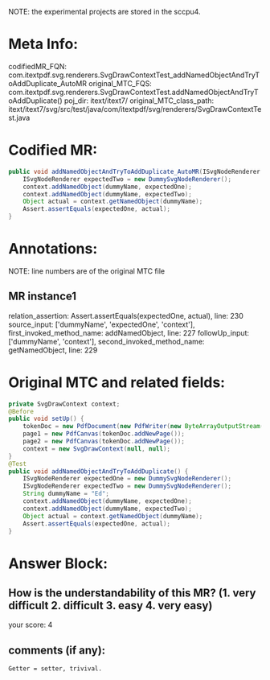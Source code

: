 NOTE: the experimental projects are stored in the sccpu4.

# Meta Info:
codifiedMR_FQN:
com.itextpdf.svg.renderers.SvgDrawContextTest_addNamedObjectAndTryToAddDuplicate_AutoMR
original_MTC_FQS:
com.itextpdf.svg.renderers.SvgDrawContextTest.addNamedObjectAndTryToAddDuplicate()
poj_dir:
itext/itext7/
original_MTC_class_path:
itext/itext7/svg/src/test/java/com/itextpdf/svg/renderers/SvgDrawContextTest.java

# Codified MR:
```java
public void addNamedObjectAndTryToAddDuplicate_AutoMR(ISvgNodeRenderer expectedOne, String dummyName, SvgDrawContext context) {
    ISvgNodeRenderer expectedTwo = new DummySvgNodeRenderer();
    context.addNamedObject(dummyName, expectedOne);
    context.addNamedObject(dummyName, expectedTwo);
    Object actual = context.getNamedObject(dummyName);
    Assert.assertEquals(expectedOne, actual);
}
```

# Annotations:
NOTE: line numbers are of the original MTC file
## MR instance1
relation_assertion: Assert.assertEquals(expectedOne, actual), line: 230 
source_input: ['dummyName', 'expectedOne', 'context'], first_invoked_method_name: addNamedObject, line: 227 
followUp_input: ['dummyName', 'context'], second_invoked_method_name: getNamedObject, line: 229 


# Original MTC and related fields:
```java
private SvgDrawContext context;
@Before
public void setUp() {
    tokenDoc = new PdfDocument(new PdfWriter(new ByteArrayOutputStream()));
    page1 = new PdfCanvas(tokenDoc.addNewPage());
    page2 = new PdfCanvas(tokenDoc.addNewPage());
    context = new SvgDrawContext(null, null);
}
@Test
public void addNamedObjectAndTryToAddDuplicate() {
    ISvgNodeRenderer expectedOne = new DummySvgNodeRenderer();
    ISvgNodeRenderer expectedTwo = new DummySvgNodeRenderer();
    String dummyName = "Ed";
    context.addNamedObject(dummyName, expectedOne);
    context.addNamedObject(dummyName, expectedTwo);
    Object actual = context.getNamedObject(dummyName);
    Assert.assertEquals(expectedOne, actual);
}

```


# Answer Block: 
## How is the understandability of this MR? (1. very difficult 2. difficult 3. easy 4. very easy)
your score: 4
 
## comments (if any): 
```txt
Getter = setter, trivival.
```
